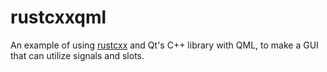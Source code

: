 rustcxxqml
==========

An example of using [rustcxx](https://github.com/google/rustcxx)
and Qt's C++ library with QML, to make a GUI that can utilize signals
and slots.
